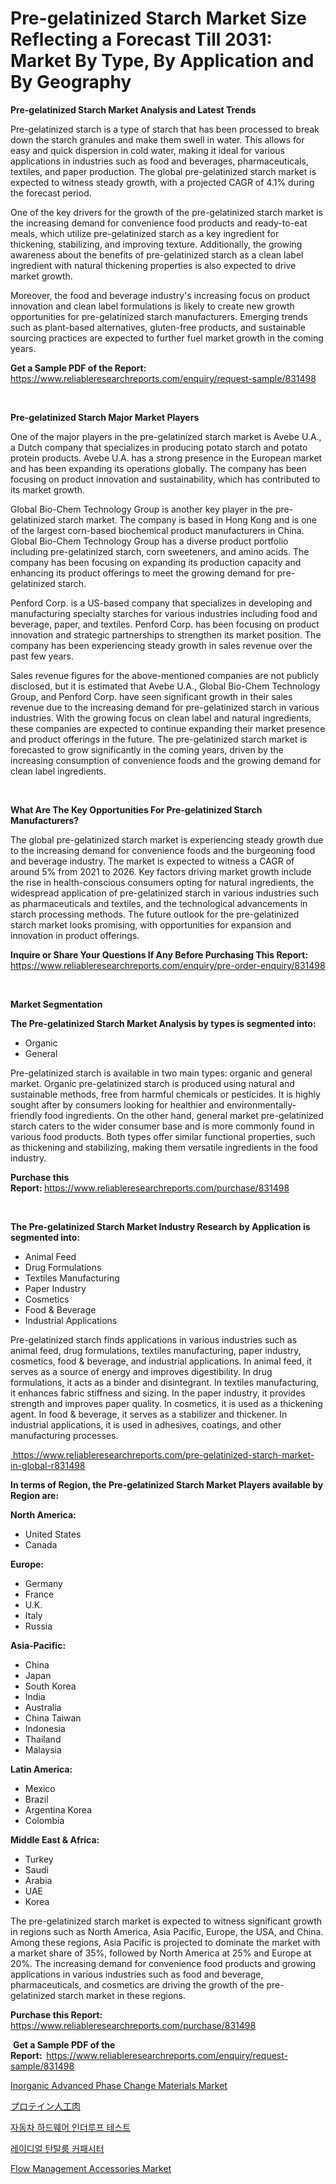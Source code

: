 <p><h1>Pre-gelatinized Starch Market Size Reflecting a Forecast Till 2031: Market By Type, By Application and By Geography</h1></p><p><strong>Pre-gelatinized Starch Market Analysis and Latest Trends</strong></p>
<p><p>Pre-gelatinized starch is a type of starch that has been processed to break down the starch granules and make them swell in water. This allows for easy and quick dispersion in cold water, making it ideal for various applications in industries such as food and beverages, pharmaceuticals, textiles, and paper production. The global pre-gelatinized starch market is expected to witness steady growth, with a projected CAGR of 4.1% during the forecast period.</p><p>One of the key drivers for the growth of the pre-gelatinized starch market is the increasing demand for convenience food products and ready-to-eat meals, which utilize pre-gelatinized starch as a key ingredient for thickening, stabilizing, and improving texture. Additionally, the growing awareness about the benefits of pre-gelatinized starch as a clean label ingredient with natural thickening properties is also expected to drive market growth.</p><p>Moreover, the food and beverage industry's increasing focus on product innovation and clean label formulations is likely to create new growth opportunities for pre-gelatinized starch manufacturers. Emerging trends such as plant-based alternatives, gluten-free products, and sustainable sourcing practices are expected to further fuel market growth in the coming years.</p></p>
<p><strong>Get a Sample PDF of the Report:&nbsp;</strong> <a href="https://www.reliableresearchreports.com/enquiry/request-sample/831498">https://www.reliableresearchreports.com/enquiry/request-sample/831498</a></p>
<p>&nbsp;</p>
<p><strong>Pre-gelatinized Starch Major Market Players</strong></p>
<p><p>One of the major players in the pre-gelatinized starch market is Avebe U.A., a Dutch company that specializes in producing potato starch and potato protein products. Avebe U.A. has a strong presence in the European market and has been expanding its operations globally. The company has been focusing on product innovation and sustainability, which has contributed to its market growth.</p><p>Global Bio-Chem Technology Group is another key player in the pre-gelatinized starch market. The company is based in Hong Kong and is one of the largest corn-based biochemical product manufacturers in China. Global Bio-Chem Technology Group has a diverse product portfolio including pre-gelatinized starch, corn sweeteners, and amino acids. The company has been focusing on expanding its production capacity and enhancing its product offerings to meet the growing demand for pre-gelatinized starch.</p><p>Penford Corp. is a US-based company that specializes in developing and manufacturing specialty starches for various industries including food and beverage, paper, and textiles. Penford Corp. has been focusing on product innovation and strategic partnerships to strengthen its market position. The company has been experiencing steady growth in sales revenue over the past few years.</p><p>Sales revenue figures for the above-mentioned companies are not publicly disclosed, but it is estimated that Avebe U.A., Global Bio-Chem Technology Group, and Penford Corp. have seen significant growth in their sales revenue due to the increasing demand for pre-gelatinized starch in various industries. With the growing focus on clean label and natural ingredients, these companies are expected to continue expanding their market presence and product offerings in the future. The pre-gelatinized starch market is forecasted to grow significantly in the coming years, driven by the increasing consumption of convenience foods and the growing demand for clean label ingredients.</p></p>
<p>&nbsp;</p>
<p><strong>What Are The Key Opportunities For Pre-gelatinized Starch Manufacturers?</strong></p>
<p><p>The global pre-gelatinized starch market is experiencing steady growth due to the increasing demand for convenience foods and the burgeoning food and beverage industry. The market is expected to witness a CAGR of around 5% from 2021 to 2026. Key factors driving market growth include the rise in health-conscious consumers opting for natural ingredients, the widespread application of pre-gelatinized starch in various industries such as pharmaceuticals and textiles, and the technological advancements in starch processing methods. The future outlook for the pre-gelatinized starch market looks promising, with opportunities for expansion and innovation in product offerings.</p></p>
<p><strong>Inquire or Share Your Questions If Any Before Purchasing This Report:</strong> <a href="https://www.reliableresearchreports.com/enquiry/pre-order-enquiry/831498">https://www.reliableresearchreports.com/enquiry/pre-order-enquiry/831498</a></p>
<p>&nbsp;</p>
<p><strong>Market Segmentation</strong></p>
<p><strong>The Pre-gelatinized Starch Market Analysis by types is segmented into:</strong></p>
<p><ul><li>Organic</li><li>General</li></ul></p>
<p><p>Pre-gelatinized starch is available in two main types: organic and general market. Organic pre-gelatinized starch is produced using natural and sustainable methods, free from harmful chemicals or pesticides. It is highly sought after by consumers looking for healthier and environmentally-friendly food ingredients. On the other hand, general market pre-gelatinized starch caters to the wider consumer base and is more commonly found in various food products. Both types offer similar functional properties, such as thickening and stabilizing, making them versatile ingredients in the food industry.</p></p>
<p><strong>Purchase this Report:&nbsp;</strong><a href="https://www.reliableresearchreports.com/purchase/831498">https://www.reliableresearchreports.com/purchase/831498</a></p>
<p>&nbsp;</p>
<p><strong>The Pre-gelatinized Starch Market Industry Research by Application is segmented into:</strong></p>
<p><ul><li>Animal Feed</li><li>Drug Formulations</li><li>Textiles Manufacturing</li><li>Paper Industry</li><li>Cosmetics</li><li>Food & Beverage</li><li>Industrial Applications</li></ul></p>
<p><p>Pre-gelatinized starch finds applications in various industries such as animal feed, drug formulations, textiles manufacturing, paper industry, cosmetics, food & beverage, and industrial applications. In animal feed, it serves as a source of energy and improves digestibility. In drug formulations, it acts as a binder and disintegrant. In textiles manufacturing, it enhances fabric stiffness and sizing. In the paper industry, it provides strength and improves paper quality. In cosmetics, it is used as a thickening agent. In food & beverage, it serves as a stabilizer and thickener. In industrial applications, it is used in adhesives, coatings, and other manufacturing processes.</p></p>
<p><a href="https://www.reliableresearchreports.com/pre-gelatinized-starch-market-in-global-r831498">&nbsp;https://www.reliableresearchreports.com/pre-gelatinized-starch-market-in-global-r831498</a></p>
<p><strong>In terms of Region, the Pre-gelatinized Starch Market Players available by Region are:</strong></p>
<p>
    <p> <strong> North America: </strong>
        <ul>
            <li>United States</li>
            <li>Canada</li>
        </ul>
        </p> 
    <p> <strong> Europe: </strong>
        <ul>
            <li>Germany</li>
            <li>France</li>
            <li>U.K.</li>
            <li>Italy</li>
            <li>Russia</li>
        </ul>
        </p> 
    <p> <strong> Asia-Pacific: </strong>
        <ul>
            <li>China</li>
            <li>Japan</li>
            <li>South Korea</li>
            <li>India</li>
            <li>Australia</li>
            <li>China Taiwan</li>
            <li>Indonesia</li>
            <li>Thailand</li>
            <li>Malaysia</li>
        </ul>
        </p> 
    <p> <strong> Latin America: </strong>
        <ul>
            <li>Mexico</li>
            <li>Brazil</li>
            <li>Argentina Korea</li>
            <li>Colombia</li>
        </ul>
        </p> 
    <p> <strong> Middle East & Africa: </strong>
        <ul>
            <li>Turkey</li>
            <li>Saudi</li>
            <li>Arabia</li>
            <li>UAE</li>
            <li>Korea</li>
        </ul>
    </p>
    </p>
<p><p>The pre-gelatinized starch market is expected to witness significant growth in regions such as North America, Asia Pacific, Europe, the USA, and China. Among these regions, Asia Pacific is projected to dominate the market with a market share of 35%, followed by North America at 25% and Europe at 20%. The increasing demand for convenience food products and growing applications in various industries such as food and beverage, pharmaceuticals, and cosmetics are driving the growth of the pre-gelatinized starch market in these regions.</p></p>
<p><strong>Purchase this Report: </strong><a href="https://www.reliableresearchreports.com/purchase/831498">https://www.reliableresearchreports.com/purchase/831498</a></p>
<p>&nbsp;<strong>Get a Sample PDF of the Report:&nbsp;&nbsp;</strong><a href="https://www.reliableresearchreports.com/enquiry/request-sample/831498">https://www.reliableresearchreports.com/enquiry/request-sample/831498</a></p>
<p><strong></strong></p>
<p><p><a href="https://github.com/gulaimolin/Market-Research-Report-List-4/blob/main/inorganic-advanced-phase-change-materials-market.md">Inorganic Advanced Phase Change Materials Market</a></p><p><a href="https://github.com/oqxogxyvqe90775/Market-Research-Report-List-2/blob/main/2290720112835.md">プロテイン人工肉</a></p><p><a href="https://github.com/vsckjg50460/Market-Research-Report-List-2/blob/main/369802298123.md">자동차 하드웨어 인더루프 테스트</a></p><p><a href="https://github.com/akzkkws047661437/Market-Research-Report-List-2/blob/main/7186450109922.md">레이디얼 탄탈룸 커패시터</a></p><p><a href="https://github.com/RoccoManning/Market-Research-Report-List-5/blob/main/flow-management-accessories-market.md">Flow Management Accessories Market</a></p></p>